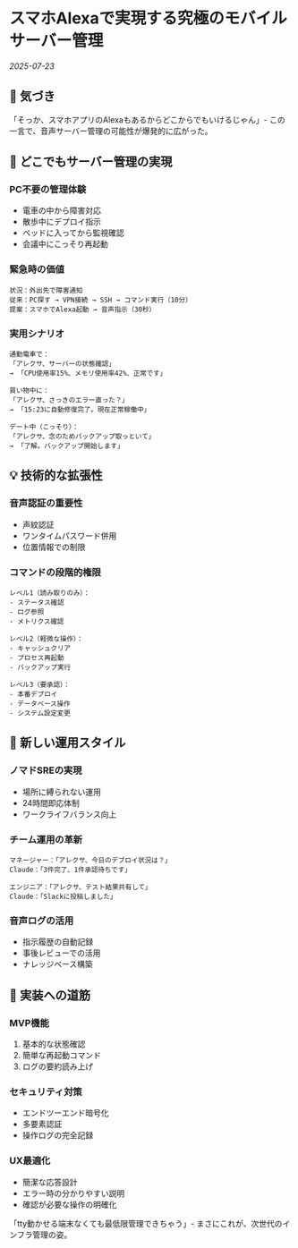 # スマホAlexaで実現する究極のモバイルサーバー管理

*2025-07-23*

## 📝 気づき

「そっか、スマホアプリのAlexaもあるからどこからでもいけるじゃん」- この一言で、音声サーバー管理の可能性が爆発的に広がった。

## 🎯 どこでもサーバー管理の実現

### PC不要の管理体験
- 電車の中から障害対応
- 散歩中にデプロイ指示
- ベッドに入ってから監視確認
- 会議中にこっそり再起動

### 緊急時の価値
```
状況：外出先で障害通知
従来：PC探す → VPN接続 → SSH → コマンド実行（10分）
提案：スマホでAlexa起動 → 音声指示（30秒）
```

### 実用シナリオ
```
通勤電車で：
「アレクサ、サーバーの状態確認」
→ 「CPU使用率15%、メモリ使用率42%、正常です」

買い物中に：
「アレクサ、さっきのエラー直った？」
→ 「15:23に自動修復完了。現在正常稼働中」

デート中（こっそり）：
「アレクサ、念のためバックアップ取っといて」
→ 「了解。バックアップ開始します」
```

## 💡 技術的な拡張性

### 音声認証の重要性
- 声紋認証
- ワンタイムパスワード併用
- 位置情報での制限

### コマンドの段階的権限
```
レベル1（読み取りのみ）：
- ステータス確認
- ログ参照
- メトリクス確認

レベル2（軽微な操作）：
- キャッシュクリア
- プロセス再起動
- バックアップ実行

レベル3（要承認）：
- 本番デプロイ
- データベース操作
- システム設定変更
```

## 🚀 新しい運用スタイル

### ノマドSREの実現
- 場所に縛られない運用
- 24時間即応体制
- ワークライフバランス向上

### チーム運用の革新
```
マネージャー：「アレクサ、今日のデプロイ状況は？」
Claude：「3件完了、1件承認待ちです」

エンジニア：「アレクサ、テスト結果共有して」
Claude：「Slackに投稿しました」
```

### 音声ログの活用
- 指示履歴の自動記録
- 事後レビューでの活用
- ナレッジベース構築

## 🤔 実装への道筋

### MVP機能
1. 基本的な状態確認
2. 簡単な再起動コマンド
3. ログの要約読み上げ

### セキュリティ対策
- エンドツーエンド暗号化
- 多要素認証
- 操作ログの完全記録

### UX最適化
- 簡潔な応答設計
- エラー時の分かりやすい説明
- 確認が必要な操作の明確化

「tty動かせる端末なくても最低限管理できちゃう」- まさにこれが、次世代のインフラ管理の姿。